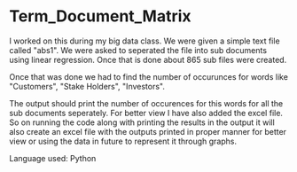 # Term_Document_Matrix
I worked on this during my big data class. We were given a simple text file called "abs1". We were asked to seperated the file into sub documents using linear regression. Once that is done about 865 sub files were created.   

Once that was done we had to find the number of occurunces for words like "Customers", "Stake Holders", "Investors".   

The output should print the number of occurences for this words for all the sub documents seperately. For better view I have also added the excel file. So on running the code along with printing the results in the output it will also create an excel file with the outputs printed in proper manner for better view or using the data in future to represent it through graphs.

Language used: Python
